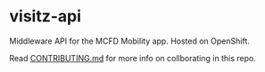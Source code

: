 # visitz-api
Middleware API for the MCFD Mobility app. Hosted on OpenShift.

Read [CONTRIBUTING.md](docs/CONTRIBUTING.md) for more info on collborating in this repo.

